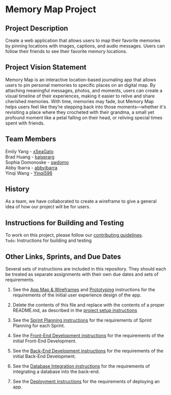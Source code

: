 # Memory Map Project

## Project Description

Create a web application that allows users to map their favorite memories by pinning locations with images, captions, and audio messages. Users can follow their friends to see their favorite memory locations.

## Project Vision Statement

Memory Map is an interactive location-based journaling app that allows users to pin personal memories to specific places on an digital map. By attaching meaningful messages, photos, and moments, users can create a visual timeline of their experiences, making it easier to relive and share cherished memories. With time, memories may fade, but Memory Map helps users feel like they’re stepping back into those moments—whether it's revisiting a place where they crocheted with their grandma, a small yet profound moment like a petal falling on their head, or reliving special times spent with friends.

## Team Members

Emily Yang - [xSeaGato](https://github.com/xSeaGato)<br/>
Brad Huang - [kaiserarg](https://github.com/kaiserarg)<br/>
Sophia Domonoske - [swdomo](https://github.com/swdomo)<br/>
Abby Ibarra - [abbyibarra](https://github.com/abbyibarra)<br/>
Yinqi Wang - [Yinqi596](https://github.com/Yinqi596)<br/>

## History

As a team, we have collaborated to create a wireframe to give a general idea of how our project will be for users.

## Instructions for Building and Testing

To work on this project, please follow our [contributing guidelines](./instructions-4-deployment.md).<br/>
`Todo`: Instructions for building and testing

## Other Links, Sprints, and Due Dates

Several sets of instructions are included in this repository. They should each be treated as separate assignments with their own due dates and sets of requirements.

1. See the [App Map & Wireframes](instructions-0a-app-map-wireframes.md) and [Prototyping](./instructions-0b-prototyping.md) instructions for the requirements of the initial user experience design of the app.

1. Delete the contents of this file and replace with the contents of a proper README.md, as described in the [project setup instructions](./instructions-0c-project-setup.md)

1. See the [Sprint Planning instructions](instructions-0d-sprint-planning.md) for the requirements of Sprint Planning for each Sprint.

1. See the [Front-End Development instructions](./instructions-1-front-end.md) for the requirements of the initial Front-End Development.

1. See the [Back-End Development instructions](./instructions-2-back-end.md) for the requirements of the initial Back-End Development.

1. See the [Database Integration instructions](./instructions-3-database.md) for the requirements of integrating a database into the back-end.

1. See the [Deployment instructions](./instructions-4-deployment.md) for the requirements of deploying an app.
